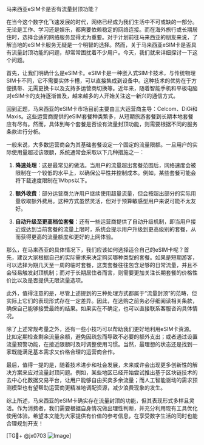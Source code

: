 马来西亚eSIM卡是否有流量封顶功能？

在当今这个数字化飞速发展的时代，网络已经成为我们生活中不可或缺的一部分。无论是工作、学习还是娱乐，都需要依赖稳定的网络连接。而在海外旅行或长期居住时，选择合适的网络服务显得尤为重要。对于计划前往马来西亚的朋友来说，了解当地的eSIM卡服务无疑是一个明智的选择。然而，关于马来西亚eSIM卡是否具有流量封顶功能的问题，却常常困扰着不少用户。今天，我们就来详细探讨一下这个问题。

首先，让我们明确什么是eSIM卡。eSIM卡是一种嵌入式SIM卡技术，与传统物理SIM卡不同，它不需要实体卡槽，可以直接集成到设备中。这种技术的优势在于方便携带、无需更换卡以及支持多运营商切换等。近年来，随着智能手机和平板电脑对eSIM卡的支持逐渐普及，越来越多的人开始关注这一新兴的通信方式。

回到正题，马来西亚的eSIM卡市场目前主要由三大运营商主导：Celcom、DiGi和Maxis。这些运营商提供的eSIM套餐种类繁多，从短期旅游套餐到长期本地套餐应有尽有。然而，具体到每个套餐是否设有流量封顶功能，则需要根据不同的服务条款进行分析。

一般来说，大多数运营商会为其基础套餐设定一个固定的流量限额。一旦用户的实际使用量超过该限额，系统通常会采取以下几种措施之一：

1. **降速处理**：这是最常见的做法。当用户的流量超出套餐范围后，网络速度会被限制在一个较低的水平上，以确保公平性并控制成本。例如，某些套餐可能会将下载速度限制在1Mbps以下。

2. **额外收费**：部分运营商允许用户继续使用超量流量，但会按超出部分的实际用量收取额外费用。这种方式虽然灵活，但对于预算敏感型用户来说可能不太友好。

3. **自动升级至更高档位套餐**：还有一些运营商提供了自动升级机制，即当用户接近或达到当前套餐的流量上限时，系统会提示用户升级到更高级别的套餐，从而获得更高的流量额度和更好的上网体验。

那么，在马来西亚的具体情况下，我们应该如何选择适合自己的eSIM卡呢？首先，建议大家根据自己的实际需求来决定购买哪种类型的套餐。如果是短期游客，可以选择为期几天至一周的临时套餐，这类套餐往往包含足够的日常流量，并且不会轻易触发封顶机制；而对于长期居住者而言，则需要更加关注长期套餐的价格性价比以及是否提供无限流量选项。

此外，值得注意的是，尽管上述提到的三种处理方式都属于“流量封顶”的范畴，但实际上它们的表现形式存在一定差异。因此，在选购之前务必仔细阅读相关条款，确保自己能够接受最终的结果。如果实在不确定，也可以直接联系客服咨询具体情况。

除了上述常规考量之外，还有一些小技巧可以帮助我们更好地利用eSIM卡资源。比如定期检查剩余流量余额，避免因疏忽而导致不必要的额外支出；或者通过设置流量预警功能，在接近限额时及时调整使用习惯。当然，最理想的状态还是找到一家既能满足基本需求又价格合理的运营商合作。

最后，值得一提的是，随着技术进步和社会发展，未来或许会出现更多创新性的解决方案来应对流量封顶问题。例如，某些地区已经开始尝试推出基于区块链技术的去中心化数据交易平台，让用户能够自由买卖多余流量；而人工智能驱动的需求预测模型也有望帮助运营商更精准地调配资源，减少浪费现象的发生。

综上所述，马来西亚的eSIM卡确实存在流量封顶的功能，但其表现形式多样且灵活。作为消费者，我们需要根据自身情况做出理性判断，并充分利用现有工具优化使用体验。希望本文能为大家提供有价值的参考信息，在享受数字生活的同时也能合理规划开支！

[TG💪+ @jx0703 ![Image](https://github.com/user-attachments/assets/dbca1d08-cadb-493c-b0ec-ad6f7a83f270)]